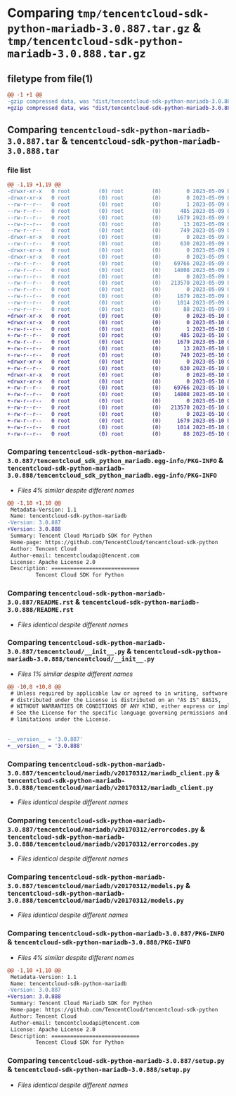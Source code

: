 # Comparing `tmp/tencentcloud-sdk-python-mariadb-3.0.887.tar.gz` & `tmp/tencentcloud-sdk-python-mariadb-3.0.888.tar.gz`

## filetype from file(1)

```diff
@@ -1 +1 @@
-gzip compressed data, was "dist/tencentcloud-sdk-python-mariadb-3.0.887.tar", last modified: Tue May  9 03:07:25 2023, max compression
+gzip compressed data, was "dist/tencentcloud-sdk-python-mariadb-3.0.888.tar", last modified: Wed May 10 02:19:27 2023, max compression
```

## Comparing `tencentcloud-sdk-python-mariadb-3.0.887.tar` & `tencentcloud-sdk-python-mariadb-3.0.888.tar`

### file list

```diff
@@ -1,19 +1,19 @@
-drwxr-xr-x   0 root         (0) root         (0)        0 2023-05-09 03:07:25.000000 tencentcloud-sdk-python-mariadb-3.0.887/
-drwxr-xr-x   0 root         (0) root         (0)        0 2023-05-09 03:07:25.000000 tencentcloud-sdk-python-mariadb-3.0.887/tencentcloud_sdk_python_mariadb.egg-info/
--rw-r--r--   0 root         (0) root         (0)        1 2023-05-09 03:07:25.000000 tencentcloud-sdk-python-mariadb-3.0.887/tencentcloud_sdk_python_mariadb.egg-info/dependency_links.txt
--rw-r--r--   0 root         (0) root         (0)      485 2023-05-09 03:07:25.000000 tencentcloud-sdk-python-mariadb-3.0.887/tencentcloud_sdk_python_mariadb.egg-info/SOURCES.txt
--rw-r--r--   0 root         (0) root         (0)     1679 2023-05-09 03:07:25.000000 tencentcloud-sdk-python-mariadb-3.0.887/tencentcloud_sdk_python_mariadb.egg-info/PKG-INFO
--rw-r--r--   0 root         (0) root         (0)       13 2023-05-09 03:07:25.000000 tencentcloud-sdk-python-mariadb-3.0.887/tencentcloud_sdk_python_mariadb.egg-info/top_level.txt
--rw-r--r--   0 root         (0) root         (0)      749 2023-05-09 03:07:25.000000 tencentcloud-sdk-python-mariadb-3.0.887/README.rst
-drwxr-xr-x   0 root         (0) root         (0)        0 2023-05-09 03:07:25.000000 tencentcloud-sdk-python-mariadb-3.0.887/tencentcloud/
--rw-r--r--   0 root         (0) root         (0)      630 2023-05-09 03:07:25.000000 tencentcloud-sdk-python-mariadb-3.0.887/tencentcloud/__init__.py
-drwxr-xr-x   0 root         (0) root         (0)        0 2023-05-09 03:07:25.000000 tencentcloud-sdk-python-mariadb-3.0.887/tencentcloud/mariadb/
-drwxr-xr-x   0 root         (0) root         (0)        0 2023-05-09 03:07:25.000000 tencentcloud-sdk-python-mariadb-3.0.887/tencentcloud/mariadb/v20170312/
--rw-r--r--   0 root         (0) root         (0)    69766 2023-05-09 03:07:25.000000 tencentcloud-sdk-python-mariadb-3.0.887/tencentcloud/mariadb/v20170312/mariadb_client.py
--rw-r--r--   0 root         (0) root         (0)    14808 2023-05-09 03:07:25.000000 tencentcloud-sdk-python-mariadb-3.0.887/tencentcloud/mariadb/v20170312/errorcodes.py
--rw-r--r--   0 root         (0) root         (0)        0 2023-05-09 03:07:25.000000 tencentcloud-sdk-python-mariadb-3.0.887/tencentcloud/mariadb/v20170312/__init__.py
--rw-r--r--   0 root         (0) root         (0)   213570 2023-05-09 03:07:25.000000 tencentcloud-sdk-python-mariadb-3.0.887/tencentcloud/mariadb/v20170312/models.py
--rw-r--r--   0 root         (0) root         (0)        0 2023-05-09 03:07:25.000000 tencentcloud-sdk-python-mariadb-3.0.887/tencentcloud/mariadb/__init__.py
--rw-r--r--   0 root         (0) root         (0)     1679 2023-05-09 03:07:25.000000 tencentcloud-sdk-python-mariadb-3.0.887/PKG-INFO
--rw-r--r--   0 root         (0) root         (0)     1014 2023-05-09 03:07:25.000000 tencentcloud-sdk-python-mariadb-3.0.887/setup.py
--rw-r--r--   0 root         (0) root         (0)       88 2023-05-09 03:07:25.000000 tencentcloud-sdk-python-mariadb-3.0.887/setup.cfg
+drwxr-xr-x   0 root         (0) root         (0)        0 2023-05-10 02:19:27.000000 tencentcloud-sdk-python-mariadb-3.0.888/
+drwxr-xr-x   0 root         (0) root         (0)        0 2023-05-10 02:19:27.000000 tencentcloud-sdk-python-mariadb-3.0.888/tencentcloud_sdk_python_mariadb.egg-info/
+-rw-r--r--   0 root         (0) root         (0)        1 2023-05-10 02:19:27.000000 tencentcloud-sdk-python-mariadb-3.0.888/tencentcloud_sdk_python_mariadb.egg-info/dependency_links.txt
+-rw-r--r--   0 root         (0) root         (0)      485 2023-05-10 02:19:27.000000 tencentcloud-sdk-python-mariadb-3.0.888/tencentcloud_sdk_python_mariadb.egg-info/SOURCES.txt
+-rw-r--r--   0 root         (0) root         (0)     1679 2023-05-10 02:19:27.000000 tencentcloud-sdk-python-mariadb-3.0.888/tencentcloud_sdk_python_mariadb.egg-info/PKG-INFO
+-rw-r--r--   0 root         (0) root         (0)       13 2023-05-10 02:19:27.000000 tencentcloud-sdk-python-mariadb-3.0.888/tencentcloud_sdk_python_mariadb.egg-info/top_level.txt
+-rw-r--r--   0 root         (0) root         (0)      749 2023-05-10 02:19:27.000000 tencentcloud-sdk-python-mariadb-3.0.888/README.rst
+drwxr-xr-x   0 root         (0) root         (0)        0 2023-05-10 02:19:27.000000 tencentcloud-sdk-python-mariadb-3.0.888/tencentcloud/
+-rw-r--r--   0 root         (0) root         (0)      630 2023-05-10 02:19:27.000000 tencentcloud-sdk-python-mariadb-3.0.888/tencentcloud/__init__.py
+drwxr-xr-x   0 root         (0) root         (0)        0 2023-05-10 02:19:27.000000 tencentcloud-sdk-python-mariadb-3.0.888/tencentcloud/mariadb/
+drwxr-xr-x   0 root         (0) root         (0)        0 2023-05-10 02:19:27.000000 tencentcloud-sdk-python-mariadb-3.0.888/tencentcloud/mariadb/v20170312/
+-rw-r--r--   0 root         (0) root         (0)    69766 2023-05-10 02:19:27.000000 tencentcloud-sdk-python-mariadb-3.0.888/tencentcloud/mariadb/v20170312/mariadb_client.py
+-rw-r--r--   0 root         (0) root         (0)    14808 2023-05-10 02:19:27.000000 tencentcloud-sdk-python-mariadb-3.0.888/tencentcloud/mariadb/v20170312/errorcodes.py
+-rw-r--r--   0 root         (0) root         (0)        0 2023-05-10 02:19:27.000000 tencentcloud-sdk-python-mariadb-3.0.888/tencentcloud/mariadb/v20170312/__init__.py
+-rw-r--r--   0 root         (0) root         (0)   213570 2023-05-10 02:19:27.000000 tencentcloud-sdk-python-mariadb-3.0.888/tencentcloud/mariadb/v20170312/models.py
+-rw-r--r--   0 root         (0) root         (0)        0 2023-05-10 02:19:27.000000 tencentcloud-sdk-python-mariadb-3.0.888/tencentcloud/mariadb/__init__.py
+-rw-r--r--   0 root         (0) root         (0)     1679 2023-05-10 02:19:27.000000 tencentcloud-sdk-python-mariadb-3.0.888/PKG-INFO
+-rw-r--r--   0 root         (0) root         (0)     1014 2023-05-10 02:19:27.000000 tencentcloud-sdk-python-mariadb-3.0.888/setup.py
+-rw-r--r--   0 root         (0) root         (0)       88 2023-05-10 02:19:27.000000 tencentcloud-sdk-python-mariadb-3.0.888/setup.cfg
```

### Comparing `tencentcloud-sdk-python-mariadb-3.0.887/tencentcloud_sdk_python_mariadb.egg-info/PKG-INFO` & `tencentcloud-sdk-python-mariadb-3.0.888/tencentcloud_sdk_python_mariadb.egg-info/PKG-INFO`

 * *Files 4% similar despite different names*

```diff
@@ -1,10 +1,10 @@
 Metadata-Version: 1.1
 Name: tencentcloud-sdk-python-mariadb
-Version: 3.0.887
+Version: 3.0.888
 Summary: Tencent Cloud Mariadb SDK for Python
 Home-page: https://github.com/TencentCloud/tencentcloud-sdk-python
 Author: Tencent Cloud
 Author-email: tencentcloudapi@tencent.com
 License: Apache License 2.0
 Description: ============================
         Tencent Cloud SDK for Python
```

### Comparing `tencentcloud-sdk-python-mariadb-3.0.887/README.rst` & `tencentcloud-sdk-python-mariadb-3.0.888/README.rst`

 * *Files identical despite different names*

### Comparing `tencentcloud-sdk-python-mariadb-3.0.887/tencentcloud/__init__.py` & `tencentcloud-sdk-python-mariadb-3.0.888/tencentcloud/__init__.py`

 * *Files 1% similar despite different names*

```diff
@@ -10,8 +10,8 @@
 # Unless required by applicable law or agreed to in writing, software
 # distributed under the License is distributed on an "AS IS" BASIS,
 # WITHOUT WARRANTIES OR CONDITIONS OF ANY KIND, either express or implied.
 # See the License for the specific language governing permissions and
 # limitations under the License.
 
 
-__version__ = '3.0.887'
+__version__ = '3.0.888'
```

### Comparing `tencentcloud-sdk-python-mariadb-3.0.887/tencentcloud/mariadb/v20170312/mariadb_client.py` & `tencentcloud-sdk-python-mariadb-3.0.888/tencentcloud/mariadb/v20170312/mariadb_client.py`

 * *Files identical despite different names*

### Comparing `tencentcloud-sdk-python-mariadb-3.0.887/tencentcloud/mariadb/v20170312/errorcodes.py` & `tencentcloud-sdk-python-mariadb-3.0.888/tencentcloud/mariadb/v20170312/errorcodes.py`

 * *Files identical despite different names*

### Comparing `tencentcloud-sdk-python-mariadb-3.0.887/tencentcloud/mariadb/v20170312/models.py` & `tencentcloud-sdk-python-mariadb-3.0.888/tencentcloud/mariadb/v20170312/models.py`

 * *Files identical despite different names*

### Comparing `tencentcloud-sdk-python-mariadb-3.0.887/PKG-INFO` & `tencentcloud-sdk-python-mariadb-3.0.888/PKG-INFO`

 * *Files 4% similar despite different names*

```diff
@@ -1,10 +1,10 @@
 Metadata-Version: 1.1
 Name: tencentcloud-sdk-python-mariadb
-Version: 3.0.887
+Version: 3.0.888
 Summary: Tencent Cloud Mariadb SDK for Python
 Home-page: https://github.com/TencentCloud/tencentcloud-sdk-python
 Author: Tencent Cloud
 Author-email: tencentcloudapi@tencent.com
 License: Apache License 2.0
 Description: ============================
         Tencent Cloud SDK for Python
```

### Comparing `tencentcloud-sdk-python-mariadb-3.0.887/setup.py` & `tencentcloud-sdk-python-mariadb-3.0.888/setup.py`

 * *Files identical despite different names*

